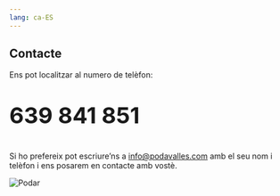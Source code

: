```yaml
---
lang: ca-ES
---
```


## Contacte

Ens pot localitzar al numero de telèfon:

<p style="font-size:40px"><strong>639 841 851</strong></p>

Si ho prefereix pot escriure’ns a [info@podavalles.com](mailto:info@podavalles.com) amb el seu nom i telèfon i ens posarem en contacte amb vostè.

<img src="/img/ubicacio.jpeg" alt="Podar" class="is-style-rounded">